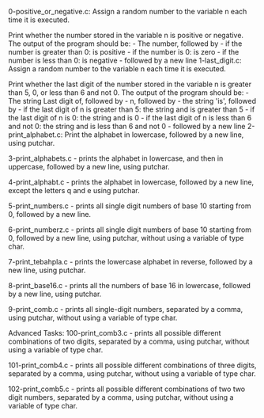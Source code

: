0-positive_or_negative.c: Assign a random number to the variable n each time it is executed.

Print whether the number stored in the variable n is positive or negative.
The output of the program should be: - The number, followed by - if the number is greater than 0: is positive - if the number is 0: is zero - if the number is less than 0: is negative - followed by a new line
1-last_digit.c: Assign a random number to the variable n each time it is executed.

Print whether the last digit of the number stored in the variable n is greater than 5, 0, or less than 6 and not 0.
The output of the program should be: - The string Last digit of, followed by - n, followed by - the string 'is', followed by - if the last digit of n is greater than 5: the string and is greater than 5 - if the last digit of n is 0: the string and is 0 - if the last digit of n is less than 6 and not 0: the string and is less than 6 and not 0 - followed by a new line
2-print_alphabet.c: Print the alphabet in lowercase, followed by a new line, using putchar.

3-print_alphabets.c - prints the alphabet in lowercase, and then in uppercase, followed by a new line, using putchar.

4-print_alphabt.c - prints the alphabet in lowercase, followed by a new line, except the letters q and e using putchar.

5-print_numbers.c - prints all single digit numbers of base 10 starting from 0, followed by a new line.

6-print_numberz.c - prints all single digit numbers of base 10 starting from 0, followed by a new line, using putchar, without using a variable of type char.

7-print_tebahpla.c - prints the lowercase alphabet in reverse, followed by a new line, using putchar.

8-print_base16.c - prints all the numbers of base 16 in lowercase, followed by a new line, using putchar.

9-print_comb.c - prints all single-digit numbers, separated by a comma, using putchar, without using a variable of type char.

Advanced Tasks:
100-print_comb3.c - prints all possible different combinations of two digits, separated by a comma, using putchar, without using a variable of type char.

101-print_comb4.c - prints all possible different combinations of three digits, separated by a comma, using putchar, without using a variable of type char.

102-print_comb5.c - prints all possible different combinations of two two digit numbers, separated by a comma, using putchar, without using a variable of type char.
